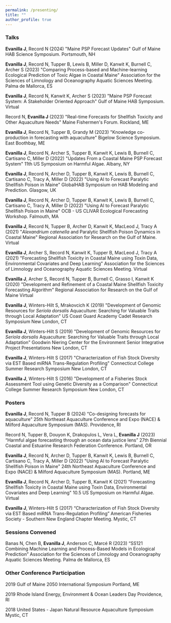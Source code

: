 ```yaml
---
permalink: /presenting/
title: ""
author_profile: true
---
```


### Talks 

**Evanilla J**, Record N (2024) "Maine PSP Forecast Updates" Gulf of Maine HAB Science Symposium. Portsmouth, NH

**Evanilla J**, Record N, Tupper B, Lewis B, Miller D, Kanwit K, Burnell C, Archer S (2023) "Comparing Process-based and Machine-learning Ecological Prediction of Toxic Algae in Coastal Maine" Association for the Sciences of Limnology and Oceanography Aquatic Sciences Meeting. Palma de Mallorca, ES

**Evanilla J**, Record N, Kanwit K, Archer S (2023) "Maine PSP Forecast System: A Stakeholder Oriented Approach" Gulf of Maine HAB Symposium. Virtual

Record N, **Evanilla J** (2023) "Real-time Forecasts for Shellfish Toxicity and Other Aquaculture Needs" Maine Fishermen's Forum. Rockland, ME

**Evanilla J**, Record N, Tupper B, Grandy M (2023) "Knowledge co-production in forecasting with aquaculture" Bigelow Science Symposium. East Boothbay, ME

**Evanilla J**, Record N, Archer S, Tupper B, Kanwit K, Lewis B, Burnell C, Cartisano C, Miller D (2022) "Updates From a Coastal Maine PSP Forecast System" 11th US Symposium on Harmful Algae. Albany, NY

**Evanilla J**, Record N, Archer D, Tupper B, Kanwit K, Lewis B, Burnell C, Cartisano C, Tracy A, Miller D (2022) "Using AI to Forecast Paralytic Shellfish Poison in Maine" GlobalHAB Symposium on HAB Modeling and Prediction. Glasgow, UK

**Evanilla J**, Record N, Archer D, Tupper B, Kanwit K, Lewis B, Burnell C, Cartisano C, Tracy A, Miller D (2022) "Using AI to Forecast Paralytic Shellfish Poison in Maine" OCB - US CLIVAR Ecological Forecasting Workshop. Falmouth, MA

**Evanilla J**, Record N, Tupper B, Archer D, Kanwit K, MacLeod J, Tracy A (2021) "*Alexandrium catenella* and Paralytic Shellfish Poison Dynamics in Coastal Maine" Regional Association for Research on the Gulf of Maine. Virtual

**Evanilla J**, Archer S, Record N, Kanwit K, Tupper B, MacLeod J, Tracy A (2021) "Forecasting Shellfish Toxicity in Coastal Maine using Toxin Data, Environmental Covariates and Deep Learning" Association for the Sciences of Limnology and Oceanography Aquatic Sciences Meeting. Virtual

**Evanilla J**, Archer S, Record N, Tupper B, Burnell C, Grasso I, Kanwit K (2020) "Development and Refinement of a Coastal Maine Shellfish Toxicity Forecasting Algorithm" Regional Association for Research on the Gulf of Maine Virtual

**Evanilla J**, Winters-Hilt S, Mrakovcich K (2019) "Development of Genomic Resources for *Seriola dorsalis* Aquaculture: Searching for Valuable Traits through Local Adaptation" US Coast Guard Academy Cadet Research Symposium New London, CT

**Evanilla J**, Winters-Hilt S (2019) "Development of Genomic Resources for *Seriola dorsalis* Aquaculture: Searching for Valuable Traits through Local Adaptation" Goodwin Niering Center for the Environment Senior Integrative Project Presentations New London, CT

**Evanilla J**, Winters-Hilt S (2017) "Characterization of Fish Stock Diversity via EST Based miRNA Trans-Regulation Profiling" Connecticut College Summer Research Symposium New London, CT

**Evanilla J**, Winters-Hilt S (2016) "Development of a Fisheries Stock Assessment Tool using Genetic Diversity as a Comparison" Connecticut College Summer Research Symposium New London, CT

### Posters

**Evanilla J**, Record N, Tupper B (2024) “Co-designing forecasts for aquaculture” 25th Northeast Aquaculture Conference and Expo (NACE) & Milford Aquaculture Symposium (MAS). Providence, RI

Record N, Tupper B, Douyon K, Drakopulos L, Vera L, **Evanilla J** (2023) “Harmful algae forecasting through an ocean data justice lens” 27th Biennial Coastal and Estuarine Research Federation Conference. Portland, OR

**Evanilla J**, Record N, Archer D, Tupper B, Kanwit K, Lewis B, Burnell C, Cartisano C, Tracy A, Miller D (2022) "Using AI to Forecast Paralytic Shellfish Poison in Maine" 24th Northeast Aquaculture Conference and Expo (NACE) & Milford Aquaculture Symposium (MAS). Portland, ME

**Evanilla J**, Record N, Archer D, Tupper B, Kanwit K (2021) "Forecasting Shellfish Toxicity in Coastal Maine using Toxin Data, Environmental Covariates and Deep Learning" 10.5 US Symposium on Harmful Algae. Virtual

**Evanilla J**, Winters-Hilt S (2017) “Characterization of Fish Stock Diversity via EST Based miRNA Trans-Regulation Profiling” American Fisheries Society - Southern New England Chapter Meeting. Mystic, CT

### Sessions Convened

Banas N, Chen B, **Evanilla J**, Anderson C, Marcé R (2023) “SS121 Combining Machine Learning and Process-Based Models in Ecological Prediction” Association for the Sciences of Limnology and Oceanography Aquatic Sciences Meeting. Palma de Mallorca, ES

### Other Conference Participation

2019 Gulf of Maine 2050 International Symposium Portland, ME

2019 Rhode Island Energy, Environment & Ocean Leaders Day Providence, RI

2018 United States - Japan Natural Resource Aquaculture Symposium Mystic, CT


